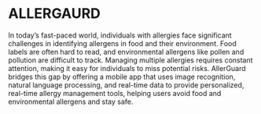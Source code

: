 # ALLERGAURD
In today’s fast-paced world, individuals with allergies face significant challenges in identifying allergens in food and their environment. Food labels are often hard to read, and environmental allergens like pollen and pollution are difficult to track. Managing multiple allergies requires constant attention, making it easy for individuals to miss potential risks.
AllerGuard bridges this gap by offering a mobile app that uses image recognition, natural language processing, and real-time data to provide personalized, real-time allergy management tools, helping users avoid food and environmental allergens and stay safe.

